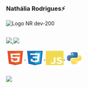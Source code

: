### Nathália Rodrigues⚡
![Logo NR dev-200](https://user-images.githubusercontent.com/106173624/196534271-d6bc8547-3f92-46f3-a568-b4f5f78962cd.png)

  ##



<div>
  <a href="https://github.com/Nathrds">
  <img height="150em" src="https://github-readme-stats.vercel.app/api?username=Nathrds&show_icons=true&theme=chartreuse-dark&include_all_commits=true&count_private=true"/>
  <img height="150em" src="https://github-readme-stats.vercel.app/api/top-langs/?username=Nathrds&layout=compact&langs_count=7&theme=chartreuse-dark"/>
</div>
<div style="display: inline_block"><br> 
  <img align="center" alt="Nath-HTML" height="40" width="50" src="https://raw.githubusercontent.com/devicons/devicon/master/icons/html5/html5-original.svg">
  <img align="center" alt="Nath-CSS" height="40" width="50" src="https://raw.githubusercontent.com/devicons/devicon/master/icons/css3/css3-original.svg">
  <img align="center" alt="Nath-Js" height="40" width="50" src="https://raw.githubusercontent.com/devicons/devicon/master/icons/javascript/javascript-plain.svg">
  <img align="center" alt="Nath-Python" height="40" width="50" src="https://raw.githubusercontent.com/devicons/devicon/master/icons/python/python-original.svg">
 </div>
  
  ##
<div>
 <a href="https://www.linkedin.com/in/nathalia-rodrigues-57b7b9189/" target="_blank"><img src="https://img.shields.io/badge/-LinkedIn-%230077B5?style=for-the-badge&logo=linkedin&logoColor=white" target="_blank"></a> 
<div/>
